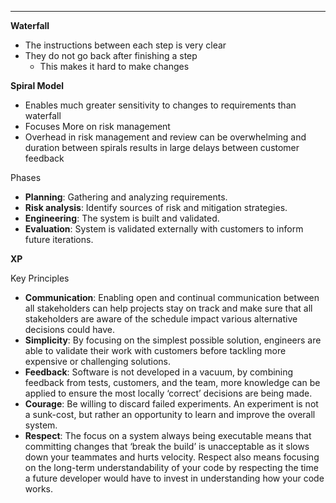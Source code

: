 ***
**Waterfall**
* The instructions between each step is very clear
* They do not go back after finishing a step
	* This makes it hard to make changes 

**Spiral Model**
* Enables much greater sensitivity to changes to requirements than waterfall
* Focuses More on risk management
* Overhead in risk management and review can be overwhelming and duration between spirals results in large delays between customer feedback

Phases
- **Planning**: Gathering and analyzing requirements.
- **Risk analysis**: Identify sources of risk and mitigation strategies.
- **Engineering**: The system is built and validated.
- **Evaluation**: System is validated externally with customers to inform future iterations.

**XP**


Key Principles
- **Communication**: Enabling open and continual communication between all stakeholders can help projects stay on track and make sure that all stakeholders are aware of the schedule impact various alternative decisions could have.
- **Simplicity**: By focusing on the simplest possible solution, engineers are able to validate their work with customers before tackling more expensive or challenging solutions.
- **Feedback**: Software is not developed in a vacuum, by combining feedback from tests, customers, and the team, more knowledge can be applied to ensure the most locally ‘correct’ decisions are being made.
- **Courage**: Be willing to discard failed experiments. An experiment is not a sunk-cost, but rather an opportunity to learn and improve the overall system.
- **Respect**: The focus on a system always being executable means that committing changes that ‘break the build’ is unacceptable as it slows down your teammates and hurts velocity. Respect also means focusing on the long-term understandability of your code by respecting the time a future developer would have to invest in understanding how your code works.